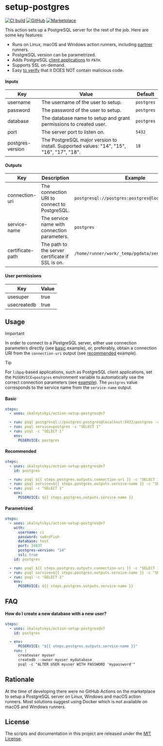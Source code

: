 # setup-postgres

[![CI build](https://img.shields.io/github/actions/workflow/status/ikalnytskyi/action-setup-postgres/ci.yml?style=for-the-badge&logo=github&label=Tests)](https://github.com/ikalnytskyi/action-setup-postgres/actions)
[![GitHub](https://img.shields.io/badge/github-ikalnytskyi/action--setup--postgres-3795BD?logo=github&style=for-the-badge)](https://github.com/ikalnytskyi/action-setup-postgres)
[![Marketplace](https://img.shields.io/badge/market-setup--postgres-4E31AA?logo=github&style=for-the-badge)](https://github.com/marketplace/actions/setup-postgresql-for-linux-macos-windows)

This action sets up a PostgreSQL server for the rest of the job. Here are some
key features:

* Runs on Linux, macOS and Windows action runners, including [partner][0] runners.
* PostgreSQL version can be parametrized.
* Adds PostgreSQL [client applications][1] to `PATH`.
* Supports SSL on-demand.
* Easy [to verify][2] that it DOES NOT contain malicious code.

[0]: https://github.com/actions/partner-runner-images/
[1]: https://www.postgresql.org/docs/current/reference-client.html
[2]: action.yml

#### Inputs

| Key              | Value                                                                                    | Default     |
|------------------|------------------------------------------------------------------------------------------|-------------|
| username         | The username of the user to setup.                                                       | `postgres`  |
| password         | The password of the user to setup.                                                       | `postgres`  |
| database         | The database name to setup and grant permissions to created user.                        | `postgres`  |
| port             | The server port to listen on.                                                            | `5432`      |
| postgres-version | The PostgreSQL major version to install. Supported values: "14", "15", "16", "17", "18". | `18`        |

#### Outputs

| Key              | Description                                      | Example                                             |
|------------------|--------------------------------------------------|-----------------------------------------------------|
| connection-uri   | The connection URI to connect to PostgreSQL.     | `postgresql://postgres:postgres@localhost/postgres` |
| service-name     | The service name with connection parameters.     | `postgres`                                          |
| certificate-path | The path to the server certificate if SSL is on. | `/home/runner/work/_temp/pgdata/server.crt`         |

#### User permissions

| Key         | Value |
|-------------|-------|
| usesuper    | true  |
| usecreatedb | true  |


## Usage

> [!IMPORTANT]
>
> In order to connect to a PostgreSQL server, either use connection parameters
> directly (see [basic] example), or, preferably, obtain a connection URI from
> the `connection-uri` output (see [recommended] example).
>
> [basic]: #basic
> [recommended]: #recommended

> [!TIP]
>
> For `libpq`-based applications, such as PostgreSQL client applications, set
> the `PGSERVICE=postgres` environment variable to automatically use the
> correct connection parameters (see [example]). The `postgres` value
> corresponds to the service name from the `service-name` output.
>
> [example]: #how-do-i-create-a-new-database-with-a-new-user

#### Basic

```yaml
steps:
  - uses: ikalnytskyi/action-setup-postgres@v7

  - run: psql postgresql://postgres:postgres@localhost:5432/postgres -c "SELECT 1"
  - run: psql service=postgres -c "SELECT 1"
  - run: psql -c "SELECT 1"
    env:
      PGSERVICE: postgres
```

#### Recommended

```yaml
steps:
  - uses: ikalnytskyi/action-setup-postgres@v7
    id: postgres

  - run: psql ${{ steps.postgres.outputs.connection-uri }} -c "SELECT 1"
  - run: psql service=${{ steps.postgres.outputs.service-name }} -c "SELECT 1"
  - run: psql -c "SELECT 1"
    env:
      PGSERVICE: ${{ steps.postgres.outputs.service-name }}
```

#### Parametrized

```yaml
steps:
  - uses: ikalnytskyi/action-setup-postgres@v7
    with:
      username: ci
      password: sw0rdfish
      database: test
      port: 34837
      postgres-version: "14"
      ssl: true
    id: postgres

  - run: psql ${{ steps.postgres.outputs.connection-uri }} -c "SELECT 1"
  - run: psql service=${{ steps.postgres.outputs.service-name }} -c "SELECT 1"
  - run: psql -c "SELECT 1"
    env:
      PGSERVICE: ${{ steps.postgres.outputs.service-name }}
```

## FAQ

#### How do I create a new database with a new user?

```yaml
steps:
  - uses: ikalnytskyi/action-setup-postgres@v7
    id: postgres

  - env:
      PGSERVICE: "${{ steps.postgres.outputs.service-name }}"
    run: |
      createuser myuser
      createdb --owner myuser mydatabase
      psql -c "ALTER USER myuser WITH PASSWORD 'mypassword'"
```

## Rationale

At the time of developing there were no GitHub Actions on the marketplace to
setup a PostgreSQL server on Linux, Windows and macOS action runners. Most
solutions suggest using Docker which is not available on macOS and Windows
runners.

## License

The scripts and documentation in this project are released under the
[MIT License](LICENSE).
